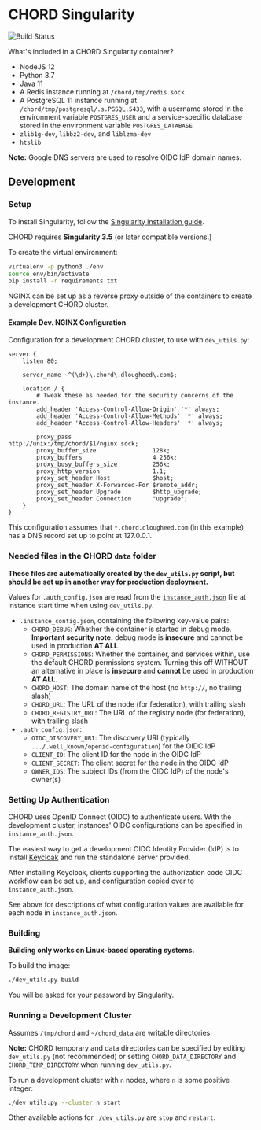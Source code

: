 # CHORD Singularity

![Build Status](https://travis-ci.org/c3g/chord_singularity.svg?branch=master)

What's included in a CHORD Singularity container?

  * NodeJS 12
  * Python 3.7
  * Java 11
  * A Redis instance running at `/chord/tmp/redis.sock`
  * A PostgreSQL 11 instance running at `/chord/tmp/postgresql/.s.PGSQL.5433`,
    with a username stored in the environment variable `POSTGRES_USER` and a
    service-specific database stored in the environment variable
    `POSTGRES_DATABASE`
  * `zlib1g-dev`, `libbz2-dev`, and `liblzma-dev`
  * `htslib`

**Note:** Google DNS servers are used to resolve OIDC IdP domain names.


## Development

### Setup

To install Singularity, follow the
[Singularity installation guide](https://sylabs.io/guides/3.5/user-guide/installation.html).

CHORD requires **Singularity 3.5** (or later compatible versions.)

To create the virtual environment:

```bash
virtualenv -p python3 ./env
source env/bin/activate
pip install -r requirements.txt
```

NGINX can be set up as a reverse proxy outside of the containers to create a
development CHORD cluster.

#### Example Dev. NGINX Configuration

Configuration for a development CHORD cluster, to use with `dev_utils.py`:

```nginx
server {
    listen 80;

    server_name ~^(\d+)\.chord\.dlougheed\.com$;

    location / {
        # Tweak these as needed for the security concerns of the instance.
        add_header 'Access-Control-Allow-Origin' '*' always;
        add_header 'Access-Control-Allow-Methods' '*' always;
        add_header 'Access-Control-Allow-Headers' '*' always;

        proxy_pass                       http://unix:/tmp/chord/$1/nginx.sock;
        proxy_buffer_size                128k;
        proxy_buffers                    4 256k;
        proxy_busy_buffers_size          256k;
        proxy_http_version               1.1;
        proxy_set_header Host            $host;
        proxy_set_header X-Forwarded-For $remote_addr;
        proxy_set_header Upgrade         $http_upgrade;
        proxy_set_header Connection      "upgrade";
    }
}
```

This configuration assumes that `*.chord.dlougheed.com` (in this example) has
a DNS record set up to point at 127.0.0.1.


### Needed files in the CHORD `data` folder

**These files are automatically created by the `dev_utils.py` script, but
should be set up in another way for production deployment.**

Values for `.auth_config.json` are read from the
[`instance_auth.json`](instance_auth.json) file at instance start time when
using `dev_utils.py`.

  * `.instance_config.json`, containing the following key-value pairs:
    * `CHORD_DEBUG`: Whether the container is started in debug mode.
      **Important security note:** debug mode is **insecure** and cannot be
      used in production **AT ALL**.
    * `CHORD_PERMISSIONS`: Whether the container, and services within, use the
      default CHORD permissions system. Turning this off WITHOUT an alternative
      in place is **insecure** and **cannot** be used in production **AT ALL**.
    * `CHORD_HOST`: The domain name of the host (no `http://`, no trailing
      slash)
    * `CHORD_URL`: The URL of the node (for federation), with trailing slash
    * `CHORD_REGISTRY_URL`: The URL of the registry node (for federation),
      with trailing slash
  * `.auth_config.json`:
    * `OIDC_DISCOVERY_URI`: The discovery URI (typically
      `.../.well_known/openid-configuration`) for the OIDC IdP
    * `CLIENT_ID`: The client ID for the node in the OIDC IdP
    * `CLIENT_SECRET`: The client secret for the node in the OIDC IdP
    * `OWNER_IDS`: The subject IDs (from the OIDC IdP) of the node's owner(s)


### Setting Up Authentication

CHORD uses OpenID Connect (OIDC) to authenticate users. With the development
cluster, instances' OIDC configurations can be specified in
`instance_auth.json`.

The easiest way to get a development OIDC Identity Provider (IdP) is to install
[Keycloak](https://www.keycloak.org/docs/latest/getting_started/index.html) and
run the standalone server provided.

After installing Keycloak, clients supporting the authorization code OIDC
workflow can be set up, and configuration copied over to `instance_auth.json`.

See above for descriptions of what configuration values are available for each
node in `instance_auth.json`.


### Building

**Building only works on Linux-based operating systems.**

To build the image:

```bash
./dev_utils.py build
```

You will be asked for your password by Singularity.


### Running a Development Cluster

Assumes `/tmp/chord` and `~/chord_data` are writable directories.

**Note:** CHORD temporary and data directories can be specified by editing `dev_utils.py` (not recommended) or setting
`CHORD_DATA_DIRECTORY` and `CHORD_TEMP_DIRECTORY` when running `dev_utils.py`.

To run a development cluster with `n` nodes, where `n` is some positive integer:

```bash
./dev_utils.py --cluster n start
```

Other available actions for `./dev_utils.py` are `stop` and `restart`.
